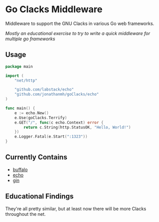 # Go Clacks Middleware

Middleware to support the GNU Clacks in various Go web frameworks.

*Mostly an educational exercise to try to write a quick middleware for multiple go frameworks*

## Usage

```go
package main

import (
	"net/http"

	"github.com/labstack/echo"
	"github.com/jonathanmh/goClacks/echo"
)

func main() {
	e := echo.New()
	e.Use(goClacks.Terrify)
	e.GET("/", func(c echo.Context) error {
		return c.String(http.StatusOK, "Hello, World!")
	})
	e.Logger.Fatal(e.Start(":1323"))
}
```

## Currently Contains

* [buffalo][]
* [echo][]
* [gin][]

## Educational Findings

They're all pretty similar, but at least now there will be more Clacks throughout the net.

[buffalo]: http://gobuffalo.io/
[echo]: https://echo.labstack.com/
[gin]: https://gin-gonic.github.io/gin/
